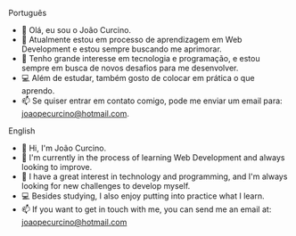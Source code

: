 Português

- 👋 Olá, eu sou o João Curcino.
- 🌱 Atualmente estou em processo de aprendizagem em Web Development e estou sempre buscando me aprimorar.
- 👀 Tenho grande interesse em tecnologia e programação, e estou sempre em busca de novos desafios para me desenvolver.
- 💻 Além de estudar, também gosto de colocar em prática o que aprendo.
- 📫 Se quiser entrar em contato comigo, pode me enviar um email para: joaopecurcino@hotmail.com.


English

- 👋 Hi, I'm João Curcino.
- 🌱 I'm currently in the process of learning Web Development and always looking to improve.
- 👀 I have a great interest in technology and programming, and I'm always looking for new challenges to develop myself.
- 💻 Besides studying, I also enjoy putting into practice what I learn.
- 📫 If you want to get in touch with me, you can send me an email at: joaopecurcino@hotmail.com
